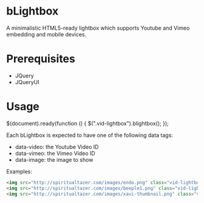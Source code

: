 bLightbox
=========

A minimalistic HTML5-ready lightbox which supports Youtube and Vimeo embedding and mobile devices.

Prerequisites
=============

- JQuery
- JQueryUI

Usage
=====

$(document).ready(function () {
  $(".vid-lightbox").blightbox();
});

Each bLightbox is expected to have one of the following data tags:

- data-video: the Youtube Video ID
- data-vimeo: the Vimeo Video ID
- data-image: the image to show

Examples:

```HTML
<img src="http://spiritualtazer.com/images/endo.png" class="vid-lightbox" data-video="AOihsC-WBDE"/>
<img src="http://spiritualtazer.com/images/beeple1.png" class="vid-lightbox" data-vimeo="46239685"/>
<img src="http://spiritualtazer.com/images/xavi-thumbnail.png" class="vid-lightbox" data-image="http://spiritualtazer.com/images/xavi-full.png"/>
```
